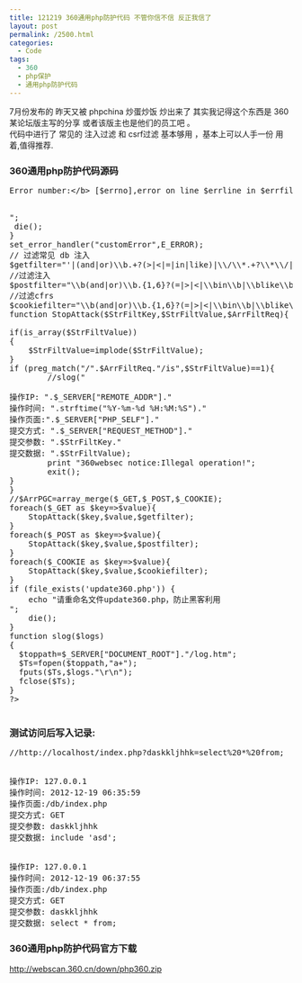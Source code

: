 ```yaml
---
title: 121219 360通用php防护代码 不管你信不信 反正我信了
layout: post
permalink: /2500.html
categories:
  - Code
tags:
  - 360
  - php保护
  - 通用php防护代码
---
```

7月份发布的 昨天又被 phpchina 炒蛋炒饭 炒出来了 其实我记得这个东西是 360某论坛版主写的分享 或者该版主也是他们的员工吧 。  
代码中进行了 常见的 注入过滤 和 csrf过滤 基本够用 ，基本上可以人手一份 用着,值得推荐.

### 360通用php防护代码源码

<pre lang="php"><?php

//Code By Safe3 
function customError($errno, $errstr, $errfile, $errline)
{ 
 echo "<b>Error number:&lt;/b> [$errno],error on line $errline in $errfile

<br />";
 die();
}
set_error_handler("customError",E_ERROR);
// 过滤常见 db 注入
$getfilter="'|(and|or)\\b.+?(>|&lt;|=|in|like)|\\/\\*.+?\\*\\/|&lt;\\s*script\\b|\\bEXEC\\b|UNION.+?SELECT|UPDATE.+?SET|INSERT\\s+INTO.+?VALUES|(SELECT|DELETE).+?FROM|(CREATE|ALTER|DROP|TRUNCATE)\\s+(TABLE|DATABASE)";
//过滤注入 
$postfilter="\\b(and|or)\\b.{1,6}?(=|>|&lt;|\\bin\\b|\\blike\\b)|\\/\\*.+?\\*\\/|&lt;\\s*script\\b|\\bEXEC\\b|UNION.+?SELECT|UPDATE.+?SET|INSERT\\s+INTO.+?VALUES|(SELECT|DELETE).+?FROM|(CREATE|ALTER|DROP|TRUNCATE)\\s+(TABLE|DATABASE)";
//过滤cfrs
$cookiefilter="\\b(and|or)\\b.{1,6}?(=|>|&lt;|\\bin\\b|\\blike\\b)|\\/\\*.+?\\*\\/|&lt;\\s*script\\b|\\bEXEC\\b|UNION.+?SELECT|UPDATE.+?SET|INSERT\\s+INTO.+?VALUES|(SELECT|DELETE).+?FROM|(CREATE|ALTER|DROP|TRUNCATE)\\s+(TABLE|DATABASE)";
function StopAttack($StrFiltKey,$StrFiltValue,$ArrFiltReq){  

if(is_array($StrFiltValue))
{
    $StrFiltValue=implode($StrFiltValue);
}  
if (preg_match("/".$ArrFiltReq."/is",$StrFiltValue)==1){   
        //slog("<br /><br />操作IP: ".$_SERVER["REMOTE_ADDR"]."<br />操作时间: ".strftime("%Y-%m-%d %H:%M:%S")."<br />操作页面:".$_SERVER["PHP_SELF"]."<br />提交方式: ".$_SERVER["REQUEST_METHOD"]."<br />提交参数: ".$StrFiltKey."<br />提交数据: ".$StrFiltValue);
        print "360websec notice:Illegal operation!";
        exit();
}      
}  
//$ArrPGC=array_merge($_GET,$_POST,$_COOKIE);
foreach($_GET as $key=>$value){ 
	StopAttack($key,$value,$getfilter);
}
foreach($_POST as $key=>$value){ 
	StopAttack($key,$value,$postfilter);
}
foreach($_COOKIE as $key=>$value){ 
	StopAttack($key,$value,$cookiefilter);
}
if (file_exists('update360.php')) {
	echo "请重命名文件update360.php，防止黑客利用<br />";
    die();
}
function slog($logs)
{
  $toppath=$_SERVER["DOCUMENT_ROOT"]."/log.htm";
  $Ts=fopen($toppath,"a+");
  fputs($Ts,$logs."\r\n");
  fclose($Ts);
}
?>

</pre>

### 测试访问后写入记录:

<pre lang="html">//http://localhost/index.php?daskkljhhk=select%20*%20from;
<br /><br />操作IP: 127.0.0.1<br />操作时间: 2012-12-19 06:35:59<br />操作页面:/db/index.php<br />提交方式: GET<br />提交参数: daskkljhhk<br />提交数据: include 'asd';
<br /><br />操作IP: 127.0.0.1<br />操作时间: 2012-12-19 06:37:55<br />操作页面:/db/index.php<br />提交方式: GET<br />提交参数: daskkljhhk<br />提交数据: select * from;
</pre>

### 360通用php防护代码官方下载

http://webscan.360.cn/down/php360.zip